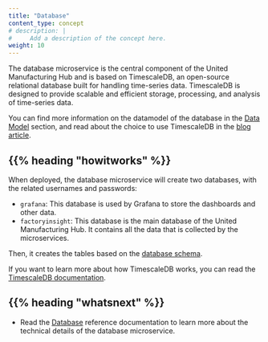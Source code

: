 ```yaml
---
title: "Database"
content_type: concept
# description: |
#     Add a description of the concept here.
weight: 10
---
```


<!-- overview -->

The database microservice is the central component of the United Manufacturing
Hub and is based on TimescaleDB, an open-source relational database built for
handling time-series data. TimescaleDB is designed to provide scalable and
efficient storage, processing, and analysis of time-series data.

You can find more information on the datamodel of the database in the
[Data Model](/docs/architecture/datamodel/) section, and read
about the choice to use TimescaleDB in the
[blog article](https://learn.umh.app/blog/why-we-chose-timescaledb-over-influxdb/).

<!-- body -->

## {{% heading "howitworks" %}}

When deployed, the database microservice will create two databases, with the
related usernames and passwords:

- `grafana`: This database is used by Grafana to store the dashboards and
  other data.
- `factoryinsight`: This database is the main database of the United Manufacturing
  Hub. It contains all the data that is collected by the microservices.

Then, it creates the tables based on the [database schema](/docs/architecture/datamodel/database/).

If you want to learn more about how TimescaleDB works, you can read the
[TimescaleDB documentation](https://docs.timescale.com/latest/introduction).

<!-- Optional section; add links to information related to this topic. -->

## {{% heading "whatsnext" %}}

- Read the [Database](/docs/reference/microservices/database/) reference documentation
  to learn more about the technical details of the database microservice.
